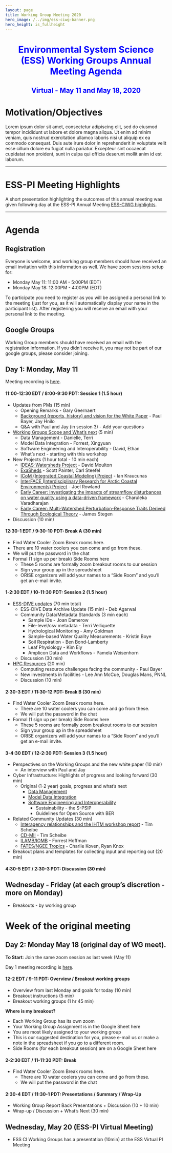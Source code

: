 ```yaml
---
layout: page
title: Working Group Meeting 2020
hero_image: /../img/ess-ciwg-banner.png
hero_height: is_fullheight
---
```


<h1 style="text-align:center;color:blue">Environmental System Science (ESS) Working Groups Annual Meeting Agenda</h1>

<h2 style="text-align:center;color:blue">Virtual - May 11 and May 18, 2020</h2>

# Motivation/Objectives
Lorem ipsum dolor sit amet, consectetur adipiscing elit, sed do eiusmod tempor incididunt ut labore et dolore magna aliqua. Ut enim ad minim veniam, quis nostrud exercitation ullamco laboris nisi ut aliquip ex ea commodo consequat. Duis aute irure dolor in reprehenderit in voluptate velit esse cillum dolore eu fugiat nulla pariatur. Excepteur sint occaecat cupidatat non proident, sunt in culpa qui officia deserunt mollit anim id est laborum.

***

# ESS-PI Meeting Highlights

A short presentation highlighting the outcomes of this annual meeting was given following day at the ESS-PI Annual Meeting [ESS-CIWG highlights](/events/working_group_meeting_2020/ESS-WG-AnnualMeeting-recap-v1.pdf).

***

# Agenda

## Registration

Everyone is welcome, and working group members should have received an email invitation with this information as well.   We have zoom sessions setup for:

- Monday May 11:  11:00 AM - 5:00PM  (EDT)
- Monday May 18:  12:00PM - 4:00PM (EDT)

To participate you need to register as you will be assigned a personal link to the meeting (just for you, as it will automatically display your name in the participant list). After registering you will receive an email with your personal link to the meeting.

## Google Groups

Working Group members should have received an email with the registration information.  If you didn’t receive it, you may not be part of our google groups, please consider joining.

## Day 1: Monday, May 11

Meeting recording is [here](https://drive.google.com/open?id=12YiFDvhD1JzX1xg3y3SpuZcPtD7-VbiP).

#### 11:00-12:30 EDT / 8:00-9:30 PDT: **Session 1** (1.5 hour)

- Updates from PMs (15 min)
  - Opening Remarks - Gary Geernaert
  - [Background (reports, history) and vision for the White Paper](/events/working_group_meeting_2020/session1/ESS_Presentation_for_2020_Virtual_CI_WG_Meeting_v2_5-11-20.pdf) - Paul Bayer, Jay Hnilo
  - Q&A with Paul and Jay (in session 3) - Add your questions
- [Working Groups Scope and What’s next](/events/working_group_meeting_2020/session1/Current_Groups_and_White_paper_plans.pdf) (5 min)
  - Data Management - Danielle, Terri
  - Model Data Integration - Forrest, Xingyuan
  - Software Engineering and Interoperability - David, Ethan
  - What’s next - starting with this workshop
- New Projects (1 hour total - 10 min each)
  - [IDEAS-Watersheds Project](/events/working_group_meeting_2020/session1/ESS-CIWG_IDEAS-Watersheds-overview-v1.pdf) - David Moulton
  - [ExaSheds](/events/working_group_meeting_2020/session1/ExashedsUpdateForCIWG.pdf) - Scott Painter, Carl Steefel
  - [ICoM (Integrated Coastal Modeling) Project](/events/working_group_meeting_2020/session1/ESS-CIWG_ICoM-overview-v2.pdf) - Ian Kraucunas
  - [InterFACE (Interdisciplinary Research for Arctic Coastal Environments) Project](/events/working_group_meeting_2020/session1/CIWG_InteRFACE_May112020.pdf) - Joel Rowland
  - [Early Career: Investigating the impacts of streamflow disturbances on water quality using a data-driven framework](/events/working_group_meeting_2020/session1/2020-ESS_CI_Meeting-ECRPUpload.pdf) - Charuleka Varadharajan
  - [Early Career: Multi-Watershed Perturbation-Response Traits Derived Through Ecological Theory](/events/working_group_meeting_2020/session1/Stegen_ECA_ESS_CI_2020_v1.pdf) - James Stegen
- Discussion (10 min)

#### 12:30-1 EDT / 9:30-10 PDT: **Break A** (30 min)

 - Find Water Cooler Zoom Break rooms here.
  - There are 10 water coolers you can come and go from these.
  - We will put the password in the chat
- Formal (1 sign up per break) Side Rooms here
  - These 5 rooms are formally zoom breakout rooms to our session
  - Sign your group up in the spreadsheet
  - ORISE organizers will add your names to a “Side Room” and you’ll get an e-mail invite.

#### 1-2:30 EDT / 10-11:30 PDT: **Session 2** (1.5 hour)

- [ESS-DIVE updates](/events/working_group_meeting_2020/session2/2020-05-11-ESS-DIVE-Overview+Standards-ESS-CI-Meeting.pdf) (70 min total)
  - ESS-DIVE Data Archive Update (15 min) - Deb Agarwal
  - Community Data/Metadata Standards (3 min each)
    - Sample IDs - Joan Damerow
    - File-level/csv  metadata - Terri Velliquette
    - Hydrological Monitoring - Amy Goldman
    - Sample-based Water Quality Measurements - Kristin Boye
    - Soil Respiration - Ben Bond-Lamberty
    - Leaf Physiology - Kim Ely
    - Amplicon Data and Workflows - Pamela Weisenhorn
  - Discussion (30 min)
- [HPC Resources](/events/working_group_meeting_2020/session2/BER_compute_investments_CImeeting.pdf) (20 min)
  - Computing resource challenges facing the community - Paul Bayer
  - New investments in facilities - Lee Ann McCue, Douglas Mans, PNNL
  - Discussion (10 min)

#### 2:30-3 EDT / 11:30-12 PDT: **Break B** (30 min)

- Find Water Cooler Zoom Break rooms here.
  - There are 10 water coolers you can come and go from these.
  - We will put the password in the chat
- Formal (1 sign up per break) Side Rooms here
  - These 5 rooms are formally zoom breakout rooms to our session
  - Sign your group up in the spreadsheet
  - ORISE organizers will add your names to a “Side Room” and you’ll get an e-mail invite.

#### 3-4:30 EDT / 12-2:30 PDT: Session 3 (1.5 hour)

- Perspectives on the Working Groups and the new white paper (10 min)
  - An interview with Paul and Jay
- Cyber Infrastructure: Highlights of progress and looking forward (30 min)
  - Original (1-2 year) goals, progress and what’s next
    - [Data Management](/events/working_group_meeting_2020/session3/ESS-DMWG_session3.pdf)
    - [Model Data Integration](/events/working_group_meeting_2020/session3/ESS-MDIWG_session3.pdf)
    - [Software Engineering and Interoperability](/events/working_group_meeting_2020/session3/ESS-SEIWG_session3-v2.pdf)
      - Sustainability - the S-PSIP
      - Guidelines for Open Source with BER
- Related Community Updates (30 min)
  - [Interagency relationships and the IHTM workshop report](/events/working_group_meeting_2020/session3/Scheibe_IHTM_5.8.20.pdf) - Tim Scheibe
  - [CD-MII](/events/working_group_meeting_2020/session3/Scheibe_CD-MII_5.8.20.pdf) - Tim Scheibe
  - [ILAMB/IOMB](/events/working_group_meeting_2020/session3/Hoffman_ESS-CI-Meeting-ILAMB_20200511.pdf) - Forrest Hoffman
  - [FATES/NGEE Tropics](/events/working_group_meeting_2020/session3/koven_ess_cyberinfrastructure_meeting_fates.pdf) - Charlie Koven, Ryan Knox
- Breakout plans and templates for collecting input and reporting out (20 min)

#### 4:30-5 EDT / 2:30-3 PDT: **Discussion** (30 min)

## Wednesday - Friday (at each group’s discretion - more on Monday)
- Breakouts - by working group

# Week of the original meeting

## Day 2: Monday May 18 (original day of WG meet).

**To Start**: Join the same zoom session as last week (May 11)

Day 1 meeting recording is [here](https://drive.google.com/open?id=12YiFDvhD1JzX1xg3y3SpuZcPtD7-VbiP).

#### 12-2 EDT / 9-11 PDT: **Overview / Breakout working groups**
- Overview from last Monday and goals for today (10 min)
- Breakout instructions (5 min)
- Breakout working groups (1 hr 45 min)

**Where is my breakout?**
- Each Working Group has its own zoom
- Your Working Group Assignment is in the Google Sheet here
- You are most likely assigned to your working group
- This is our suggested destination for you, please e-mail us or make a note in the spreadsheet if you go to a different room. 
- Side Rooms (for each breakout session) are on a Google Sheet here

#### 2-2:30 EDT / 11-11:30 PDT: **Break**
- Find Water Cooler Zoom Break rooms here.
  - There are 10 water coolers you can come and go from these.
  - We will put the password in the chat

#### 2:30-4 EDT / 11:30-1 PDT: **Presentations / Summary / Wrap-Up**
- Working Group Report Back Presentations + Discussion (10 + 10 min)
- Wrap-up / Discussion + What’s Next  (30 min)

## Wednesday, May 20 (ESS-PI Virtual Meeting)
- ESS CI Working Groups has a presentation (10min) at the ESS Virtual PI Meeting
